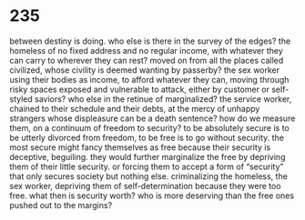 # 235

between destiny is doing. who else is there in the survey of the edges? the homeless of no fixed address and no regular income, with whatever they can carry to wherever they can rest? moved on from all the places called civilized, whose civility is deemed wanting by passerby? the sex worker using their bodies as income, to afford whatever they can, moving through risky spaces exposed and vulnerable to attack, either by customer or self-styled saviors? who else in the retinue of marginalized? the service worker, chained to their schedule and their debts, at the mercy of unhappy strangers whose displeasure can be a death sentence? how do we measure them, on a continuum of freedom to security? to be absolutely secure is to be utterly divorced from freedom, to be free is to go without security. the most secure might fancy themselves as free because their security is deceptive, beguiling. they would further marginalize the free by depriving them of their little security. or forcing them to accept a form of “security” that only secures society but nothing else. criminalizing the homeless, the sex worker, depriving them of self-determination because they were too free. what then is security worth? who is more deserving than the free ones pushed out to the margins? 
